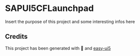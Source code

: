 # SAPUI5CFLaunchpad

Insert the purpose of this project and some interesting infos here

## Credits

This project has been generated with 💙 and [easy-ui5](https://github.com/SAP)
